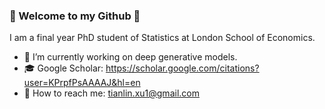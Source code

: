 ### :purple_heart: Welcome to my Github :purple_heart:

I am a final year PhD student of Statistics at London School of Economics. 

- 🔭 I’m currently working on deep generative models.  
- :mortar_board: Google Scholar: https://scholar.google.com/citations?user=KPrpfPsAAAAJ&hl=en
- :e-mail: How to reach me: tianlin.xu1@gmail.com




<!--
**tianlinxu312/tianlinxu312** is a ✨ _special_ ✨ repository because its `README.md` (this file) appears on your GitHub profile.

- 🔭 I’m currently working on ...
- 🌱 I’m currently learning ...
- 👯 I’m looking to collaborate on ...
- 🤔 I’m looking for help with ...
- 💬 Ask me about ...
- 📫 How to reach me: ...
- 😄 Pronouns: ...
- ⚡ Fun fact: ...
-->
